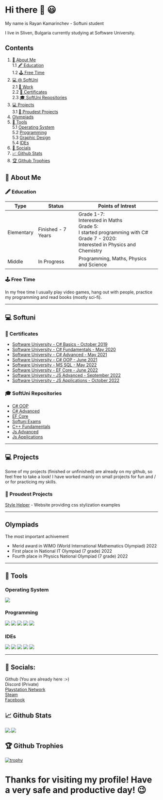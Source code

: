 # Hi there :wave: :smiley:
My name is Rayan Kamarinchev - Softuni student

I live in Sliven, Bulgaria currently studying at Software University.

## Contents
1. [:green_book: About Me](#green_book-about-me)  
  1.1 [:fountain_pen: Education](#fountain_pen-education)  
  1.2 [:joystick: Free Time](#joystick-free-time)  
2. [:computer: @ SoftUni](#computer-my-time--softuni)  
  2.1 [:construction_worker: Work](#construction_worker-work)  
  2.2 [:bookmark_tabs: Certificates](#bookmark_tabs-certificates)  
  2.3 [:mortar_board: SoftUni Repositories](#mortar_board-softuni-repositories)  
3. [:computer: Projects](#computer-projects)  
  3.1 [:1st_place_medal: Proudest Projects](#1st_place_medal-proudest-projects)  
4. [Olympiads](#olympiads)
5. [:wrench: Tools](#wrench-tools)  
  5.1 [Operating System](#operating-system)  
  5.2 [Programming](#programming)  
  5.3 [Graphic Design](#graphic-design)  
  5.4 [IDEs](#ides)  
6. [:iphone: Socials](#iphone-socials)  
7. [:chart_with_upwards_trend: Github Stats](#chart_with_upwards_trend-github-stats)
8. [:trophy: Github Trophies](#trophy-github-trophies)

## :green_book: About Me

### :fountain_pen: Education

| Type | Status | Points of Intrest |
| ---- | ------ | ------------------ |
| Elementary | Finished - 7 Years | Grade 1-7:<br />Interested in Maths <br />Grade 5:<br />I started programming with C# <br />Grade 7 - 2020:<br /> Interested in Physics and Chemistry <br /> |
| Middle | In Progress | Programming, Maths, Physics and Science |

### :joystick: Free Time
In my free time I usually play video games, hang out with people, practice my programming and read books (mostly sci-fi). 

---

## :computer: Softuni

### :bookmark_tabs: Certificates
* [Software University - C# Basics - October 2019](https://softuni.bg/certificates/details/73113/acc0954f)
* [Software University - C# Fundamentals - May 2020](https://softuni.bg/certificates/details/86064/df712223)
* [Software University - C# Advanced - May 2021](https://softuni.bg/certificates/details/108739/e5c7faa1)
* [Software University - C# OOP - June 2021](https://softuni.bg/certificates/details/113122/3bdef12a)
* [Software University - MS SQL - May 2022](https://softuni.bg/certificates/details/134753/1dabac54)
* [Software University - EF Core - June 2022](https://softuni.bg/certificates/details/141225/de5562f16)
* [Software University - JS Advanced - September 2022](https://softuni.bg/certificates/details/145592/adc5537a)
* [Software University - JS Applications - October 2022](https://softuni.bg/certificates/details/149988/80445b25)

### :mortar_board: SoftUni Repositories
* [C# OOP](https://github.com/RayanKamarinchev/OOP)
* [C# Advanced](https://github.com/RayanKamarinchev/Csharp_Advanced_part1_2021)
* [EF Core](https://github.com/RayanKamarinchev/EFCore)
* [Softuni Exams](https://github.com/RayanKamarinchev/SoftUniExams)
* [C++ Fundamentals](https://github.com/RayanKamarinchev/Cpp-Fundamentals)
* [Js Advanced](https://github.com/RayanKamarinchev/JSAdvanced)
* [Js Applications](https://github.com/RayanKamarinchev/JS-Applications)

---

## :computer: Projects 
Some of my projects (finished or unfinished) are already on my github, so feel free to take a look! I have worked mainly on small projects for fun and / or for practicing my skills. 

### :1st_place_medal: Proudest Projects
[Style Helper](https://github.com/RayanKamarinchev/Style-helper) - Website providing css stylization examples

---

## Olympiads

The most important achivement
* Merid award in WIMO (World International Mathematics Olympiad) 2022
* First place in National IT Olympiad (7 grade) 2022
* Fourth place in Physics National Olympiad (7 grade) 2022

---

## :wrench: Tools 
### Operating System
![](https://img.shields.io/static/v1?label=OS&message=Windows&color=orange&style=plastic&logo=Windows)

### Programming
![](https://img.shields.io/static/v1?label=Code&message=CSharp&color=blueviolet&style=plastic&logo=C-sharp)
![](https://img.shields.io/static/v1?label=Code&message=JavaScript&color=yellow&style=plastic&logo=JavaScript)
![](https://img.shields.io/static/v1?label=Code&message=Python&color=blue&style=plastic&logo=Python)
![](https://img.shields.io/static/v1?label=Code&message=C++&color=blueviolet&style=plastic&logo=C)
![](https://img.shields.io/static/v1?label=Platforms&message=Unity&color=blue&style=plastic&logo=Unity)

### IDEs
![](https://img.shields.io/static/v1?label=IDE&message=Visual%20Studio&color=blue&style=plastic&logo=visual-studio)
![](https://img.shields.io/static/v1?label=IDE&message=Visual%20Studio%20Code&color=blueviolet&style=plastic&logo=visual-studio-code)
![](https://img.shields.io/static/v1?label=IDE&message=WebStorm&color=succes&style=plastic&logo=webstorm)
![](https://img.shields.io/static/v1?label=IDE&message=DataGrip&color=blueviolet&style=plastic&logo=datagrip)
![](https://img.shields.io/static/v1?label=IDE&message=PyCharm&color=yellow&style=plastic&logo=pycharm)

---

## :iphone: Socials:
Github (You are already here :>)  
Discord (Private)  
[Playstation Network](https://psnprofiles.com/rdk2008bg)  
[Steam](https://steamcommunity.com/id/rayan2008bg/)  
[Facebook](https://facebook.com/RayanKamarinchev)

## :chart_with_upwards_trend: Github Stats
<a href="https://github.com/RayanKamarinchev/RayanKamarinchev">
  <img align="center" src="https://github-readme-stats.vercel.app/api?username=RayanKamarinchev&line_height=27&count_private=true&show_icons=true&theme=great-gatsby&include_all_commits=true" />
</a>
<a href="https://github.com/RayanKamarinchev/RayanKamarinchev">
  <img align="center" src="https://github-readme-stats.vercel.app/api/top-langs/?username=RayanKamarinchev&theme=chartreuse-dark&langs_count=3&hide=scss,less" />
</a>

## :trophy: Github Trophies
[![trophy](https://github-profile-trophy.vercel.app/?username=RayanKamarinchev&theme=monokai&column=3&margin-w=15&margin-h=15)](https://github.com/ryo-ma/github-profile-trophy)

# Thanks for visiting my profile! Have a very safe and productive day! :wink:
